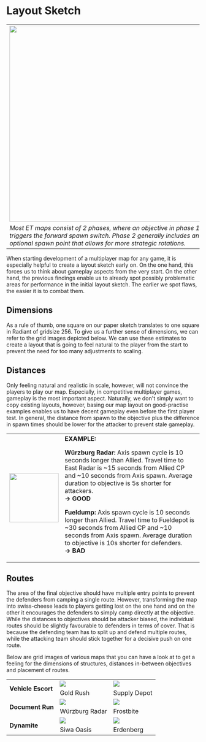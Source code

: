 Layout Sketch
=========

<table>
 <tr>
  <td><img src="https://raw.githubusercontent.com/realkemon/home/master/pages/tut_part1/basic_structure.jpg" width="512"></td>
  <td rowspan="2"> <b>Index:</b><br>
   <a href="https://github.com/realkemon/home/blob/master/pages/tutorials.md">Back</a><br>
   <a href="https://github.com/realkemon/home/blob/master/pages/tut_part1.md">Part 1: Foundation</a>
   <ul>
    <li><a href="https://github.com/realkemon/home/blob/master/pages/tut_part1_1.md">Visibility Blocking</a></li>
    <ul>
    <li><a href="https://github.com/realkemon/home/blob/master/pages/tut_part1_1.md#Default-Portals">Default Portals</a></li>
    <li><a href="https://github.com/realkemon/home/blob/master/pages/tut_part1_1.md#Automatic-Portals">Automatic Portals</a></li>
    <li><a href="https://github.com/realkemon/home/blob/master/pages/tut_part1_1.md#Manual-Portals">Manual Portals</a></li>
    <li><a href="https://github.com/realkemon/home/blob/master/pages/tut_part1_1.md#conclusion">Conclusion</a></li>
 </ul>
    <li><a href="https://github.com/realkemon/home/blob/master/pages/tut_part1_2.md">Layout Sketch</a></li>
    <li><a href="https://github.com/realkemon/home/blob/master/pages/tut_part1_3.md">Structural Mesh</a></li>
   </ul>
 </td>
 </tr>
 <tr>
  <td><i>
Most ET maps consist of 2 phases, where an objective in phase 1 triggers the forward spawn switch. Phase 2 generally includes an optional spawn point that allows for more strategic rotations.</td>
 </tr>
</table>

When starting development of a multiplayer map for any game, it is especially helpful to create a layout sketch early on. On the one hand, this forces us to think about gameplay aspects from the very start. On the other hand, the previous findings enable us to already spot possibly problematic areas for performance in the initial layout sketch. The earlier we spot flaws, the easier it is to combat them.

## Dimensions
As a rule of thumb, one square on our paper sketch translates to one square in Radiant of gridsize 256. To give us a further sense of dimensions, we can refer to the grid images depicted below. We can use these estimates to create a layout that is going to feel natural to the player from the start to prevent the need for too many adjustments to scaling.

## Distances
Only feeling natural and realistic in scale, however, will not convince the players to play our map. Especially, in competitive multiplayer games, gameplay is the most important aspect. Naturally, we don't simply want to copy existing layouts, however, basing our map layout on good-practise examples enables us to have decent gameplay even before the first player test. In general, the distance from spawn to the objective plus the difference in spawn times should be lower for the attacker to prevent stale gameplay.

<table>
 <tr>
  <td><img src="https://raw.githubusercontent.com/realkemon/home/master/gfx/avatar.png" width="128"> </td>
  <td><b>EXAMPLE:</b><p><b>Würzburg Radar:</b> Axis spawn cycle is 10 seconds longer than Allied. Travel time to East Radar is ~15 seconds from Allied CP and ~10 seconds from Axis spawn. Average duration to objective is 5s shorter for attackers.<br><b>-> GOOD</b></p>
   <p><b>Fueldump:</b> Axis spawn cycle is 10 seconds longer than Allied. Travel time to Fueldepot is ~30 seconds from Allied CP and ~10 seconds from Axis spawn. Average duration to objective is 10s shorter for defenders.<br><b>-> BAD</b></p>
</td>
 </tr>
</table>

## Routes
The area of the final objective should have multiple entry points to prevent the defenders from camping a single route. However, transforming the map into swiss-cheese leads to players getting lost on the one hand and on the other it encourages the defenders to simply camp directly at the objective. While the distances to objectives should be attacker biased, the individual routes should be slightly favourable to defenders in terms of cover. That is because the defending team has to split up and defend multiple routes, while the attacking team should stick together for a decisive push on one route. 


Below are grid images of various maps that you can have a look at to get a feeling for the dimensions of structures, distances in-between objectives and placement of routes.

<table>
 <tr>
  <td rowspan="2"><b>Vehicle Escort</b></td>
  <td><img src="https://raw.githubusercontent.com/realkemon/home/master/pages/tut_part1/grid_goldrush.png"></td>
  <td><img src="https://raw.githubusercontent.com/realkemon/home/master/pages/tut_part1/grid_supply.png"></td>
 </tr>
 <tr>
  <td>Gold Rush</td>
  <td>Supply Depot</td>
 </tr>
 <tr>
  <td rowspan="2"><b>Document Run</b></td>
  <td><img src="https://raw.githubusercontent.com/realkemon/home/master/pages/tut_part1/grid_radar.png"></td>
  <td><img src="https://raw.githubusercontent.com/realkemon/home/master/pages/tut_part1/grid_frostbite.png"></td>
 </tr>
 <tr>
  <td>Würzburg Radar</td>
  <td>Frostbite</td>
 </tr>
 <tr>
  <td rowspan="2"><b>Dynamite</b></td>
  <td><img src="https://raw.githubusercontent.com/realkemon/home/master/pages/tut_part1/grid_oasis.png"></td>
  <td><img src="https://raw.githubusercontent.com/realkemon/home/master/pages/tut_part1/grid_erdenberg.png"></td>
 </tr>
 <tr>
  <td>Siwa Oasis</td>
  <td>Erdenberg</td>
 </tr>
 </table>
